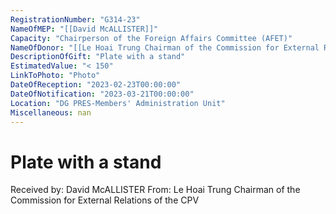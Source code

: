 ```yaml
---
RegistrationNumber: "G314-23"
NameOfMEP: "[[David McALLISTER]]"
Capacity: "Chairperson of the Foreign Affairs Committee (AFET)"
NameOfDonor: "[[Le Hoai Trung Chairman of the Commission for External Relations of the CPV]]"
DescriptionOfGift: "Plate with a stand"
EstimatedValue: "< 150"
LinkToPhoto: "Photo"
DateOfReception: "2023-02-23T00:00:00"
DateOfNotification: "2023-03-21T00:00:00"
Location: "DG PRES-Members' Administration Unit"
Miscellaneous: nan
---
```


# Plate with a stand

Received by: David McALLISTER
From: Le Hoai Trung Chairman of the Commission for External Relations of the CPV
